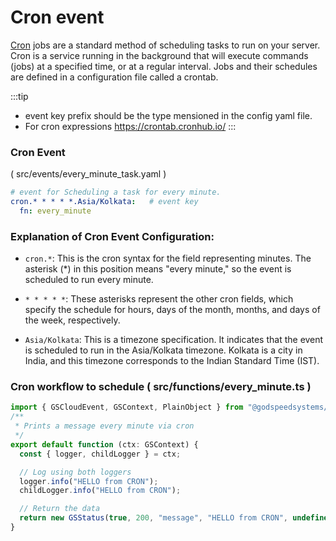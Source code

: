 
# Cron event
[Cron](https://github.com/godspeedsystems/gs-plugins/tree/main/plugins/cron-as-eventsource#godspeed-plugin-cron-as-eventsource) jobs are a standard method of scheduling tasks to run on your server. Cron is a service running in the background that will execute commands (jobs) at a specified time, or at a regular interval. Jobs and their schedules are defined in a configuration file called a crontab.

:::tip 
- event key prefix should be the type mensioned in the config yaml file.
- For cron expressions https://crontab.cronhub.io/
:::

### Cron Event 

( src/events/every_minute_task.yaml )
```yaml
# event for Scheduling a task for every minute.
cron.* * * * *.Asia/Kolkata:   # event key
  fn: every_minute

```

### Explanation of Cron Event Configuration:

- `cron.*`: This is the cron syntax for the field representing minutes. The asterisk (*) in this position means "every minute," so the event is scheduled to run every minute.

- `* * * * *`: These asterisks represent the other cron fields, which specify the schedule for hours, days of the month, months, and days of the week, respectively. 

- `Asia/Kolkata`: This is a timezone specification. It indicates that the event is scheduled to run in the Asia/Kolkata timezone. Kolkata is a city in India, and this timezone corresponds to the Indian Standard Time (IST).

<!-- 
### Cron workflow to schedule 
( src/functions/every_minute.yaml )

summary: this workflow will be running every minute
tasks:
  - id: print
    description: print for every minute
    fn: com.gs.return
    args:
      data: HELLO from CRON
-->

### Cron workflow to schedule ( src/functions/every_minute.ts )

```ts
import { GSCloudEvent, GSContext, PlainObject } from "@godspeedsystems/core";
/**
 * Prints a message every minute via cron
 */
export default function (ctx: GSContext) {
  const { logger, childLogger } = ctx;

  // Log using both loggers
  logger.info("HELLO from CRON");
  childLogger.info("HELLO from CRON");

  // Return the data
  return new GSStatus(true, 200, "message", "HELLO from CRON", undefined);
}
```




